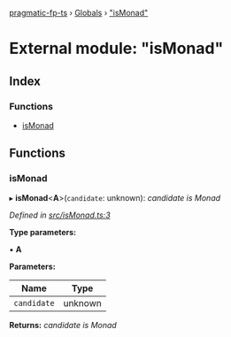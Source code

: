 [pragmatic-fp-ts](../README.md) › [Globals](../globals.md) › ["isMonad"](_ismonad_.md)

# External module: "isMonad"

## Index

### Functions

* [isMonad](_ismonad_.md#ismonad)

## Functions

###  isMonad

▸ **isMonad**<**A**>(`candidate`: unknown): *candidate is Monad<A>*

*Defined in [src/isMonad.ts:3](https://github.com/hermann-p/pragmatic-fp-ts/blob/ae00bcd/src/isMonad.ts#L3)*

**Type parameters:**

▪ **A**

**Parameters:**

Name | Type |
------ | ------ |
`candidate` | unknown |

**Returns:** *candidate is Monad<A>*
